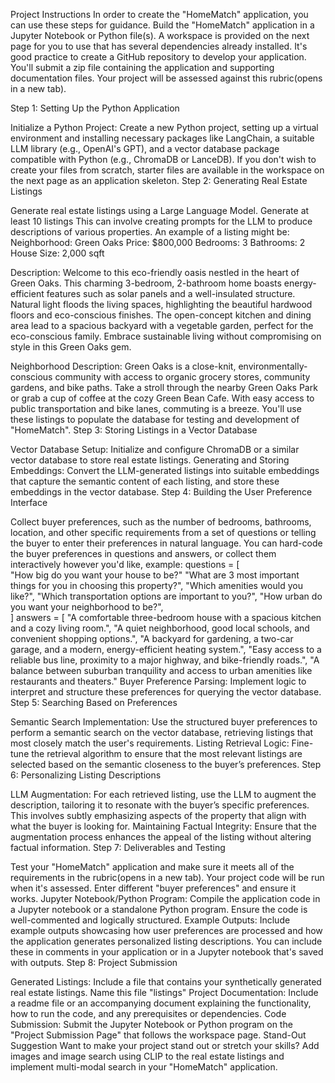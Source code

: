 

Project Instructions
In order to create the "HomeMatch" application, you can use these steps for guidance. Build the "HomeMatch" application in a Jupyter Notebook or Python file(s). A workspace is provided on the next page for you to use that has several dependencies already installed. It's good practice to create a GitHub repository to develop your application. You'll submit a zip file containing the application and supporting documentation files. Your project will be assessed against this rubric(opens in a new tab).

Step 1: Setting Up the Python Application

Initialize a Python Project: Create a new Python project, setting up a virtual environment and installing necessary packages like LangChain, a suitable LLM library (e.g., OpenAI's GPT), and a vector database package compatible with Python (e.g., ChromaDB or LanceDB). If you don't wish to create your files from scratch, starter files are available in the workspace on the next page as an application skeleton.
Step 2: Generating Real Estate Listings

Generate real estate listings using a Large Language Model. Generate at least 10 listings This can involve creating prompts for the LLM to produce descriptions of various properties. An example of a listing might be:
Neighborhood: Green Oaks
Price: $800,000
Bedrooms: 3
Bathrooms: 2
House Size: 2,000 sqft

Description: Welcome to this eco-friendly oasis nestled in the heart of Green Oaks. This charming 3-bedroom, 2-bathroom home boasts energy-efficient features such as solar panels and a well-insulated structure. Natural light floods the living spaces, highlighting the beautiful hardwood floors and eco-conscious finishes. The open-concept kitchen and dining area lead to a spacious backyard with a vegetable garden, perfect for the eco-conscious family. Embrace sustainable living without compromising on style in this Green Oaks gem.

Neighborhood Description: Green Oaks is a close-knit, environmentally-conscious community with access to organic grocery stores, community gardens, and bike paths. Take a stroll through the nearby Green Oaks Park or grab a cup of coffee at the cozy Green Bean Cafe. With easy access to public transportation and bike lanes, commuting is a breeze.
You'll use these listings to populate the database for testing and development of "HomeMatch".
Step 3: Storing Listings in a Vector Database

Vector Database Setup: Initialize and configure ChromaDB or a similar vector database to store real estate listings.
Generating and Storing Embeddings: Convert the LLM-generated listings into suitable embeddings that capture the semantic content of each listing, and store these embeddings in the vector database.
Step 4: Building the User Preference Interface

Collect buyer preferences, such as the number of bedrooms, bathrooms, location, and other specific requirements from a set of questions or telling the buyer to enter their preferences in natural language. You can hard-code the buyer preferences in questions and answers, or collect them interactively however you'd like, example:
questions = [   
                "How big do you want your house to be?" 
                "What are 3 most important things for you in choosing this property?", 
                "Which amenities would you like?", 
                "Which transportation options are important to you?",
                "How urban do you want your neighborhood to be?",   
            ]
answers = [
    "A comfortable three-bedroom house with a spacious kitchen and a cozy living room.",
    "A quiet neighborhood, good local schools, and convenient shopping options.",
    "A backyard for gardening, a two-car garage, and a modern, energy-efficient heating system.",
    "Easy access to a reliable bus line, proximity to a major highway, and bike-friendly roads.",
    "A balance between suburban tranquility and access to urban amenities like restaurants and theaters."
Buyer Preference Parsing: Implement logic to interpret and structure these preferences for querying the vector database.
Step 5: Searching Based on Preferences

Semantic Search Implementation: Use the structured buyer preferences to perform a semantic search on the vector database, retrieving listings that most closely match the user's requirements.
Listing Retrieval Logic: Fine-tune the retrieval algorithm to ensure that the most relevant listings are selected based on the semantic closeness to the buyer’s preferences.
Step 6: Personalizing Listing Descriptions

LLM Augmentation: For each retrieved listing, use the LLM to augment the description, tailoring it to resonate with the buyer’s specific preferences. This involves subtly emphasizing aspects of the property that align with what the buyer is looking for.
Maintaining Factual Integrity: Ensure that the augmentation process enhances the appeal of the listing without altering factual information.
Step 7: Deliverables and Testing

Test your "HomeMatch" application and make sure it meets all of the requirements in the rubric(opens in a new tab). Your project code will be run when it's assessed. Enter different "buyer preferences" and ensure it works.
Jupyter Notebook/Python Program: Compile the application code in a Jupyter notebook or a standalone Python program. Ensure the code is well-commented and logically structured.
Example Outputs: Include example outputs showcasing how user preferences are processed and how the application generates personalized listing descriptions. You can include these in comments in your application or in a Jupyter notebook that's saved with outputs.
Step 8: Project Submission

Generated Listings: Include a file that contains your synthetically generated real estate listings. Name this file "listings"
Project Documentation: Include a readme file or an accompanying document explaining the functionality, how to run the code, and any prerequisites or dependencies.
Code Submission: Submit the Jupyter Notebook or Python program on the "Project Submission Page" that follows the workspace page.
Stand-Out Suggestion
Want to make your project stand out or stretch your skills? Add images and image search using CLIP to the real estate listings and implement multi-modal search in your "HomeMatch" application.